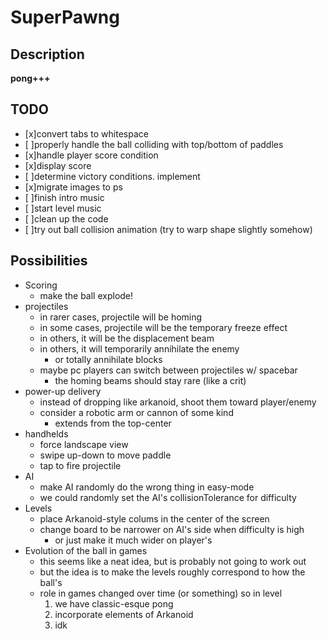 SuperPawng
==========

Description
-----------
**pong+++**

TODO
----

- [x]convert tabs to whitespace
- [ ]properly handle the ball colliding with top/bottom of paddles
- [x]handle player score condition
- [x]display score
- [ ]determine victory conditions. implement
- [x]migrate images to ps
- [ ]finish intro music
- [ ]start level music
- [ ]clean up the code
- [ ]try out ball collision animation (try to warp shape slightly somehow)

Possibilities
-------------

- Scoring
    - make the ball explode!
- projectiles
    - in rarer cases, projectile will be homing
    - in some cases, projectile will be the temporary freeze effect
    - in others, it will be the displacement beam
    - in others, it will temporarily annihilate the enemy
        - or totally annihilate blocks
    - maybe pc players can switch between projectiles w/ spacebar
        - the homing beams should stay rare (like a crit)
- power-up delivery
    - instead of dropping like arkanoid, shoot them toward player/enemy
    - consider a robotic arm or cannon of some kind
        - extends from the top-center
- handhelds
    - force landscape view
    - swipe up-down to move paddle
    - tap to fire projectile
- AI
    - make AI randomly do the wrong thing in easy-mode
    - we could randomly set the AI's collisionTolerance for difficulty
- Levels
    - place Arkanoid-style colums in the center of the screen
    - change board to be narrower on AI's side when difficulty is high
        - or just make it much wider on player's
- Evolution of the ball in games
    - this seems like a neat idea, but is probably not going to work out
    - but the idea is to make the levels roughly correspond to how the ball's
    - role in games changed over time (or something) so in level
        1. we have classic-esque pong
        2. incorporate elements of Arkanoid
        3. idk

